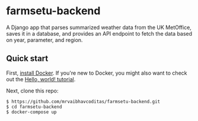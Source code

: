 # farmsetu-backend

A Django app that parses summarized weather data from the UK MetOffice, saves it in a database, and provides an API endpoint to fetch the data based on year, parameter, and region.


## Quick start
First, [install Docker](https://docs.docker.com/installation/). If you're new to Docker, you might also want to check out the [Hello, world! tutorial](https://docs.docker.com/userguide/dockerizing/).

Next, clone this repo:

    $ https://github.com/mrvaibhavcoditas/farmsetu-backend.git
    $ cd farmsetu-backend
    $ docker-compose up
